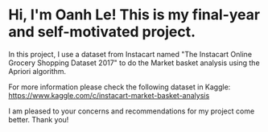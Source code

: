 # Hi, I'm Oanh Le! This is my final-year and self-motivated project. 
In this project, I use a dataset from Instacart named "The Instacart Online Grocery Shopping Dataset 2017" to do the Market basket analysis using the Apriori algorithm. <br>

For more information please check the following dataset in Kaggle: https://www.kaggle.com/c/instacart-market-basket-analysis <br>

I am pleased to your concerns and recommendations for my project come better. Thank you! <br>
